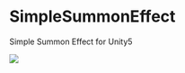 # SimpleSummonEffect
Simple Summon Effect for Unity5

<span itemtype="http://schema.org/Photograph" itemscope="itemscope"><img class="magnifiable" src="https://lh3.googleusercontent.com/-aenojuBJ34w/WLvyHtapn8I/AAAAAAAAFfY/eU1kiL1RjUMkhGlURORdraFicjtiWQA2wCLcB/s1024/SummonEffect3.gif" itemprop="image"></span>
